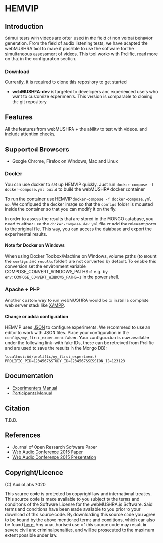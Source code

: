# HEMVIP


## Introduction

Stimuli tests with videos are often used in the field of non verbal behavior generation. From the field of audio listening tests, we have adapted the webMUSHRA tool to make it possible to use the software for the simultaneous assessment of videos.
This tool works with Prolific, read more on that in the configuration section.

### Download

Currently, it is required to clone this repository to get started.

* __webMUSHRA-dev__ is targeted to developers and experienced users who want to customize experiments. This version is comparable to cloning the git repository

## Features

All the features from webMUSHRA + the ability to test with videos, and include attention checks.

## Supported Browsers

 * Google Chrome, Firefox on Windows, Mac and Linux

### Docker

You can use docker to set up HEMVIP quickly. Just run
`docker-compose -f docker-compose.yml build` to build the webMUSHRA docker container.

To run the container use HEMVIP `docker-compose -f docker-compose.yml up`. We configured the docker image so that the `configs`  folder is mounted inside the container so that you can modify it on the fly.

In order to assess the results that are stored in the MONGO database, you need to either use the `docker-compose_dev.yml` file or add the relevant ports to the original file.
This way, you can access the database and export the experimental results. 

#### Note for Docker on Windows

When using Docker Toolbox/Machine on Windows, volume paths (to mount the `configs` and `results` folder) are not converted by default. To enable this conversion set the environment variable COMPOSE_CONVERT_WINDOWS_PATHS=1 e.g. by `env:COMPOSE_CONVERT_WINDOWS_PATHS=1` in the power shell.

### Apache + PHP
Another custom way to run webMUSHRA would be to install a complete web server stack like [XAMPP](https://www.apachefriends.org/download.html).

#### Change or add a configuration

HEMVIP uses [JSON](https://en.wikipedia.org/wiki/JSON) to configure experiments. We recommend to use an editor to work with JSON files.
Place your configuration in the `configs/my_first_experiment` folder. Your configuration is now available under the following link (with fake IDs, these can be retreived from Prolific and are used to save the results in the Mongo DB):

`localhost:80/prolific/my_first_experiment?PROLIFIC_PID=1234567&STUDY_ID=1234567&SESSION_ID=123123`

## Documentation

 * [Experimenters Manual](doc/experimenter.md)
 * [Participants Manual](doc/participant.md)

## Citation

T.B.D.

## References

* [Journal of Open Research Software Paper](http://doi.org/10.5334/jors.187)
* [Web Audio Conference 2015 Paper](http://wac.ircam.fr/pdf/wac15_submission_8.pdf)
* [Web Audio Conference 2015 Presentation](http://www.audiolabs-erlangen.de/content/resources/webMUSHRA/slides.html#/)

## Copyright/Licence

(C) AudioLabs 2020

This source code is protected by copyright law and international treaties. This source code is made available to you subject to the terms and conditions of the Software License for the webMUSHRA.js Software. Said terms and conditions have been made available to you prior to your download of this source code. By downloading this source code you agree to be bound by the above mentioned terms and conditions, which can also be found [here.](LICENSE.txt)
Any unauthorised use of this source code may result in severe civil and criminal penalties, and will be prosecuted to the maximum extent possible under law.
